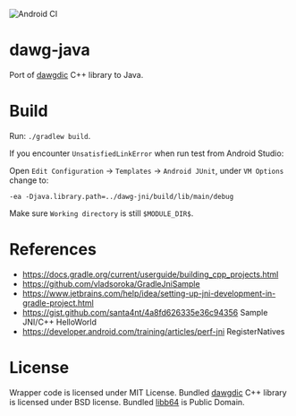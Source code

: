 ![Android CI](https://github.com/KentVu/dawg-java/workflows/Android%20CI/badge.svg?branch=master)

dawg-java
=========

Port of [dawgdic](https://code.google.com/p/dawgdic/) C++ library to Java.

Build
=====

Run: `./gradlew build`.

If you encounter `UnsatisfiedLinkError` when run test from Android Studio:

Open `Edit Configuration` -> `Templates` -> `Android JUnit`, under `VM Options` change to:
```
-ea -Djava.library.path=../dawg-jni/build/lib/main/debug
```

Make sure `Working directory` is still `$MODULE_DIR$`.

References
==========

- https://docs.gradle.org/current/userguide/building_cpp_projects.html
- https://github.com/vladsoroka/GradleJniSample
- https://www.jetbrains.com/help/idea/setting-up-jni-development-in-gradle-project.html
- https://gist.github.com/santa4nt/4a8fd626335e36c94356 Sample JNI/C++ HelloWorld
- https://developer.android.com/training/articles/perf-jni RegisterNatives

License
=======

Wrapper code is licensed under MIT License.
Bundled [dawgdic](https://code.google.com/p/dawgdic/) C++ library is licensed under BSD license.
Bundled [libb64](http://libb64.sourceforge.net/) is Public Domain.
